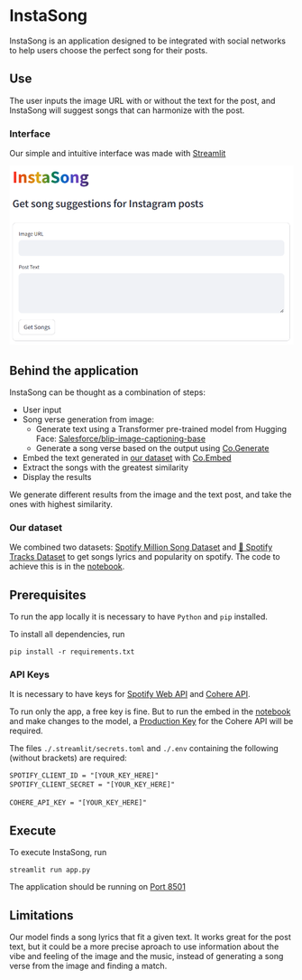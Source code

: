 # InstaSong

InstaSong is an application designed to be integrated with social networks to help users choose the perfect song for their posts.

## Use

The user inputs the image URL with or without the text for the post, and InstaSong will suggest songs that can harmonize with the post.

### Interface

Our simple and intuitive interface was made with [Streamlit](https://streamlit.io/)

![InstaSong-interface-screenshot](./images/interface_screenshot.png)

## Behind the application

InstaSong can be thought as a combination of steps:

-   User input
-   Song verse generation from image:
    -   Generate text using a Transformer pre-trained model from Hugging Face: [Salesforce/blip-image-captioning-base](https://huggingface.co/Salesforce/blip-image-captioning-base)
    -   Generate a song verse based on the output using [Co.Generate](https://docs.cohere.com/reference/generate)
-   Embed the text generated in [our dataset](###Our-dataset) with [Co.Embed](https://docs.cohere.com/reference/embed)
-   Extract the songs with the greatest similarity
-   Display the results

We generate different results from the image and the text post, and take the ones with highest similarity.

### Our dataset

We combined two datasets: [Spotify Million Song Dataset](https://www.kaggle.com/datasets/notshrirang/spotify-million-song-dataset) and [🎹 Spotify Tracks Dataset](https://www.kaggle.com/datasets/maharshipandya/-spotify-tracks-dataset) to get songs lyrics and popularity on spotify. The code to achieve this is in the [notebook](notebook.ipynb).

## Prerequisites

To run the app locally it is necessary to have `Python` and `pip` installed.

To install all dependencies, run

```
pip install -r requirements.txt
```

### API Keys

It is necessary to have keys for [Spotify Web API](https://developer.spotify.com/documentation/web-api) and [Cohere API](https://docs.cohere.com/reference/about).

To run only the app, a free key is fine. But to run the embed in the [notebook](notebook.ipynb) and make changes to the model, a [Production Key](https://cohere.com/pricing) for the Cohere API will be required.

The files `./.streamlit/secrets.toml` and `./.env` containing the following (without brackets) are required:

```
SPOTIFY_CLIENT_ID = "[YOUR_KEY_HERE]"
SPOTIFY_CLIENT_SECRET = "[YOUR_KEY_HERE]"

COHERE_API_KEY = "[YOUR_KEY_HERE]"
```

## Execute

To execute InstaSong, run

```
streamlit run app.py
```

The application should be running on [Port 8501](http://localhost:8501)

## Limitations

Our model finds a song lyrics that fit a given text. It works great for the post text, but it could be a more precise aproach to use information about the vibe and feeling of the image and the music, instead of generating a song verse from the image and finding a match.
